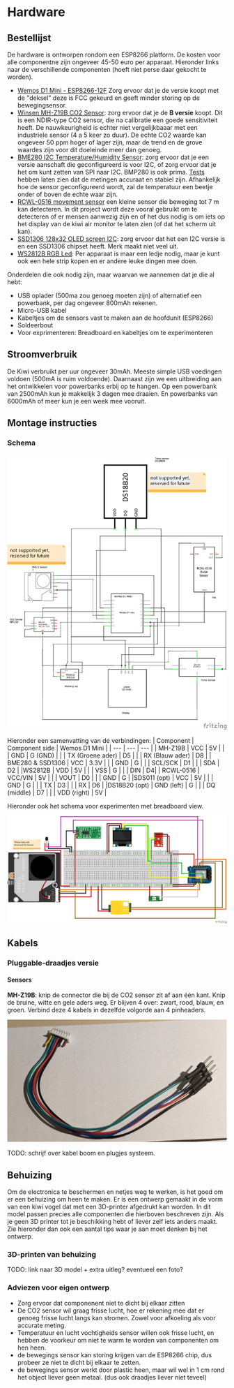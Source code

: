# Hardware

## Bestellijst 
De hardware is ontworpen rondom een ESP8266 platform. De kosten voor alle componentne zijn ongeveer 45-50 euro per apparaat. Hieronder links naar de verschillende componenten (hoeft niet perse daar gekocht te worden). 

- [Wemos D1 Mini - ESP8266-12F](https://www.tinytronics.nl/shop/en/communication/wi-fi/d1-mini-esp8266-12f-ch340) Zorg ervoor dat je de versie koopt met de "deksel" deze is FCC gekeurd en geeft minder storing op de bewegingsensor.
- [Winsen MH-Z19B CO2 Sensor](https://www.tinytronics.nl/shop/nl/sensoren/temperatuur-lucht-vochtigheid/winsen-mh-z19b-co2-sensor-met-kabel): zorg ervoor dat je de __B versie__ koopt. Dit is een NDIR-type CO2 sensor, die na calibratie een goede sensitiviteit heeft. De nauwkeurigheid is echter niet vergelijkbaaar met een industriele sensor (4 a 5 keer zo duur). De echte CO2 waarde kan ongeveer 50 ppm hoger of lager zijn, maar de trend en de grove waardes zijn voor dit doeleinde meer dan genoeg.
- [BME280 I2C Temperature/Humidity Sensor](https://www.tinytronics.nl/shop/nl/sensoren/temperatuur-lucht-vochtigheid/bme280-digitale-barometer-druk-en-vochtigheid-sensor-module): zorg ervoor dat je een versie aanschaft die geconfigureerd is voor I2C, of zorg ervoor dat je het om kunt zetten van SPI naar I2C. BMP280 is ook prima. [Tests](http://www.kandrsmith.org/RJS/Misc/Hygrometers/calib_many.html) hebben laten zien dat de metingen accuraat en stabiel zijn. Afhankelijk hoe de sensor geconfigureerd wordt, zal de temperatuur een beetje onder of boven de echte waar zijn.
- [RCWL-0516 movement sensor](https://www.tinytronics.nl/shop/en/communication/rf/microwave-movement-sensor-rcwl-0516) een kleine sensor die beweging tot 7 m kan detecteren. In dit project wordt deze vooral gebruikt om te detecteren of er mensen aanwezig zijn en of het dus nodig is om iets op het display van de kiwi air monitor te laten zien (of dat het scherm uit kan).
- [SSD1306 128x32 OLED screen I2C](https://www.tinytronics.nl/shop/nl/display/oled/0.91-inch-oled-display-128*32-pixels-wit-i2c): zorg ervoor dat het een I2C versie is en een SSD1306 chipset heeft. Merk maakt niet veel uit. 
- [WS2812B RGB Led](https://www.tinytronics.nl/shop/nl/verlichting/led-digitaal/ws2812b-digitale-5050-rgb-led-printplaat-los-wit): Per apparaat is maar een ledje nodig, maar je kunt ook een hele strip kopen en er andere leuke dingen mee doen. 

Onderdelen die ook nodig zijn, maar waarvan we aannemen dat je die al hebt:
- USB oplader (500ma zou genoeg moeten zijn) of alternatief een powerbank, per dag ongeveer 800mAh rekenen.
- Micro-USB kabel
- Kabeltjes om de sensors vast te maken aan de hoofdunit (ESP8266)
- Soldeerbout
- Voor exprimenteren: Breadboard en kabeltjes om te experimenteren
  
## Stroomverbruik

De Kiwi verbruikt per uur ongeveer 30mAh. Meeste simple USB voedingen voldoen (500mA is ruim voldoende). Daarnaast zijn we een uitbreiding aan het ontwikkelen voor powerbanks erbij op te hangen. Op een powerbank van 2500mAh kun je makkelijk 3 dagen mee draaien. En powerbanks van 6000mAh of meer kun je een week mee vooruit.


## Montage instructies

### Schema
![Wire schema](../../device/design/components_schem.png)

Hieronder een samenvatting van de verbindingen:
| Component | Component side | Wemos D1 Mini |
| --- | --- | --- |
| MH-Z19B | VCC | 5V |
| | GND | G (GND) |
| | TX (Groene ader) | D5 |
| | RX (Blauw ader) | D8 |
| BME280 & SSD1306 | VCC | 3.3V |
| | GND | G |
| | SCL/SCK | D1 |
| | SDA | D2 |
|WS2812B | VDD | 5V |
| | VSS | G |
| | DIN | D4|
| RCWL-0516 | VCC/VIN | 5V |
| | VOUT | D0 |
| | GND | G |
|SDS011 (opt) | VCC | 5V |
| | GND | G |
| | TX | D3 |
| | RX | D6 |
|DS18B20 (opt) | GND (left) | G |
| | DQ (middle) | D7 |
| | VDD (right) | 5V |


Hieronder ook het schema voor experimenten met breadboard view.

![Breadboard view](../../device/design/components_bb.png)


## Kabels

### Pluggable-draadjes versie

#### Sensors

**MH-Z19B**: knip de connector die bij de CO2 sensor zit af aan één kant. Knip de bruine, witte en gele aders weg. Er blijven 4 over: zwart, rood, blauw, en groen. Verbind deze 4 kabels in dezelfde volgorde aan 4 pinheaders.

![MH-Z19B connector](../images/wires-mh-z19b-connector.jpg)




TODO: schrijf over kabel boom en plugjes systeem.

## Behuizing

Om de electronica te beschermen en netjes weg te werken, is het goed om er een behuizing om heen te maken. Er is een ontwerp gemaakt in de vorm van een kiwi vogel dat met een 3D-printer afgedrukt kan worden. In dit model passen precies alle componenten die hierboven beschreven zijn. Als je geen 3D printer tot je beschikking hebt of liever zelf iets anders maakt. Zie hieronder dan ook een aantal tips waar je aan moet denken bij het ontwerp.

### 3D-printen van behuizing

TODO: link naar 3D model + extra uitleg? eventueel een foto?

### Adviezen voor eigen ontwerp

- Zorg ervoor dat componenent niet te dicht bij elkaar zitten
- De CO2 sensor wil graag frisse lucht, hoe er rekening mee dat er genoeg frisse lucht langs kan stromen. Zowel voor afkoeling als voor accurate meting.
- Temperatuur en lucht vochtigheids sensor willen ook frisse lucht, en hebben de voorkeur om niet te warm te worden van componenten om hen heen.
- de bewegings sensor kan storing krijgen van de ESP8266 chip, dus probeer ze niet te dicht bij elkaar te zetten.
- de bewegings sensor werkt door plastic heen, maar wil wel in 1 cm rond het object liever geen metaal. (dus ook draadjes liever niet teveel)